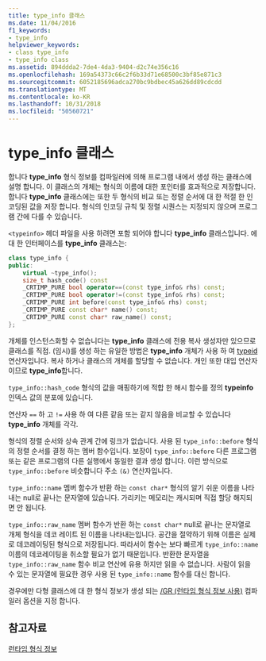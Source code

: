 ```yaml
---
title: type_info 클래스
ms.date: 11/04/2016
f1_keywords:
- type_info
helpviewer_keywords:
- class type_info
- type_info class
ms.assetid: 894ddda2-7de4-4da3-9404-d2c74e356c16
ms.openlocfilehash: 169a54373c66c2f6b33d71e68500c3bf85e871c3
ms.sourcegitcommit: 6052185696adca270bc9bdbec45a626dd89cdcdd
ms.translationtype: MT
ms.contentlocale: ko-KR
ms.lasthandoff: 10/31/2018
ms.locfileid: "50560721"
---
```

# <a name="typeinfo-class"></a>type_info 클래스

합니다 **type_info** 형식 정보를 컴파일러에 의해 프로그램 내에서 생성 하는 클래스에 설명 합니다. 이 클래스의 개체는 형식의 이름에 대한 포인터를 효과적으로 저장합니다. 합니다 **type_info** 클래스에는 또한 두 형식의 비교 또는 정렬 순서에 대 한 적절 한 인코딩된 값을 저장 합니다. 형식의 인코딩 규칙 및 정렬 시퀀스는 지정되지 않으며 프로그램 간에 다를 수 있습니다.

`<typeinfo>` 헤더 파일을 사용 하려면 포함 되어야 합니다 **type_info** 클래스입니다. 에 대 한 인터페이스를 **type_info** 클래스는:

```cpp
class type_info {
public:
    virtual ~type_info();
    size_t hash_code() const
    _CRTIMP_PURE bool operator==(const type_info& rhs) const;
    _CRTIMP_PURE bool operator!=(const type_info& rhs) const;
    _CRTIMP_PURE int before(const type_info& rhs) const;
    _CRTIMP_PURE const char* name() const;
    _CRTIMP_PURE const char* raw_name() const;
};
```

개체를 인스턴스화할 수 없습니다는 **type_info** 클래스에 전용 복사 생성자만 있으므로 클래스를 직접. (임시)를 생성 하는 유일한 방법은 **type_info** 개체가 사용 하 여 [typeid](../cpp/typeid-operator.md) 연산자입니다. 복사 하거나 클래스의 개체를 할당할 수 없습니다. 개인 또한 대입 연산자 이므로 **type_info**합니다.

`type_info::hash_code` 형식의 값을 매핑하기에 적합 한 해시 함수를 정의 **typeinfo** 인덱스 값의 분포에 있습니다.

연산자 `==` 하 고 `!=` 사용 하 여 다른 같음 또는 같지 않음을 비교할 수 있습니다 **type_info** 개체를 각각.

형식의 정렬 순서와 상속 관계 간에 링크가 없습니다. 사용 된 `type_info::before` 형식의 정렬 순서를 결정 하는 멤버 함수입니다. 보장이 `type_info::before` 다른 프로그램 또는 같은 프로그램의 다른 실행에서 동일한 결과 생성 합니다. 이런 방식으로 `type_info::before` 비슷합니다 주소 `(&)` 연산자입니다.

`type_info::name` 멤버 함수가 반환 하는 `const char*` 형식의 알기 쉬운 이름을 나타내는 null로 끝나는 문자열에 있습니다. 가리키는 메모리는 캐시되며 직접 할당 해지되면 안 됩니다.

`type_info::raw_name` 멤버 함수가 반환 하는 `const char*` null로 끝나는 문자열로 개체 형식을 데코 레이트 된 이름을 나타내는입니다. 공간을 절약하기 위해 이름은 실제로 데코레이팅된 형식으로 저장됩니다. 따라서이 함수는 보다 빠르게 `type_info::name` 이름의 데코레이팅을 취소할 필요가 없기 때문입니다. 반환한 문자열을 `type_info::raw_name` 함수 비교 연산에 유용 하지만 읽을 수 없습니다. 사람이 읽을 수 있는 문자열에 필요한 경우 사용 된 `type_info::name` 함수를 대신 합니다.

경우에만 다형 클래스에 대 한 형식 정보가 생성 되는 [/GR (런타임 형식 정보 사용)](../build/reference/gr-enable-run-time-type-information.md) 컴파일러 옵션을 지정 합니다.

## <a name="see-also"></a>참고자료

[런타임 형식 정보](../cpp/run-time-type-information.md)